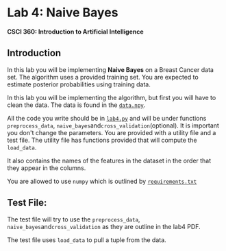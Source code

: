 # Lab 4: Naive Bayes

**CSCI 360: Introduction to Artificial Intelligence**

## Introduction
In this lab you will be implementing **Naive Bayes** on a Breast Cancer data set. The algorithm uses a provided training set. You are expected to estimate posterior probabilities using training data.

In this lab you will be implementing the algorithm, but first you will
have to clean the data. The data is found in the [`data.npy`](./data.npy).

All the code you write should be in [`lab4.py`](./lab4.py) and will be
under functions `preprocess_data`, `naive_bayes`and`cross_validation`(optional). It is
important you don't change the parameters. You are provided with a
utility file and a test file. The utility file has functions provided
that will compute the `load_data`.

It also contains the names of the features in the dataset in the order that they appear in the columns.

You are allowed to use `numpy` which is outlined by [`requirements.txt`](./requirements.txt)




## Test File:
The test file will try to use the `preprocess_data`, `naive_bayes`and`cross_validation` as they are outline in the lab4 PDF.

The test file uses `load_data` to pull a tuple from the data.
